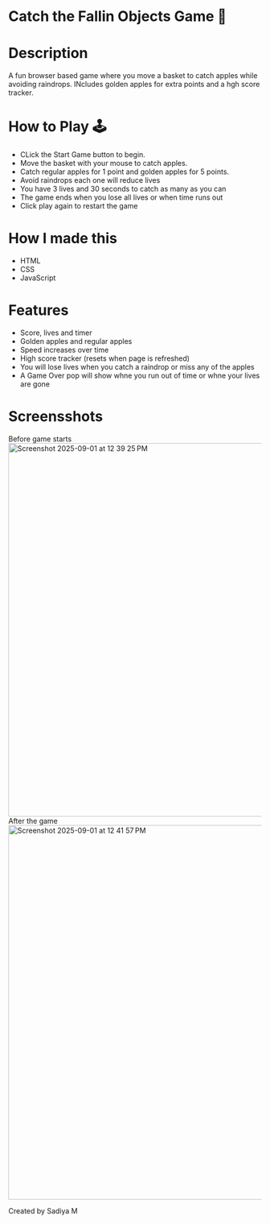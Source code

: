 # Catch the Fallin Objects Game  🍎

# Description
A fun browser based game where you move a basket to catch apples while avoiding raindrops.
INcludes golden apples for extra points and a hgh score tracker.

# How to Play 🕹️
- CLick the Start Game button to begin.
- Move the basket with your mouse to catch apples.
- Catch regular apples for 1 point and golden apples for 5 points.
- Avoid raindrops each one will reduce lives
- You have 3 lives and 30 seconds to catch as many as you can
- The game ends when you lose all lives or when time runs out
- Click play again to restart the game

# How I made this
- HTML
- CSS
- JavaScript

# Features
- Score, lives and timer
- Golden apples and regular apples
- Speed increases over time
- High score tracker (resets when page is refreshed)
- You will lose lives when you catch a raindrop or miss any of the apples
- A Game Over pop will show whne you run out of time or whne your lives are gone

# Screensshots
Before game starts
<img width="1465" height="742" alt="Screenshot 2025-09-01 at 12 39 25 PM" src="https://github.com/user-attachments/assets/2c60bb46-578b-4c68-86d8-fe1accb02759" />
After the game
<img width="1469" height="744" alt="Screenshot 2025-09-01 at 12 41 57 PM" src="https://github.com/user-attachments/assets/c64235a0-1c49-4a6a-9307-b71b63437ed0" />



Created by Sadiya M


